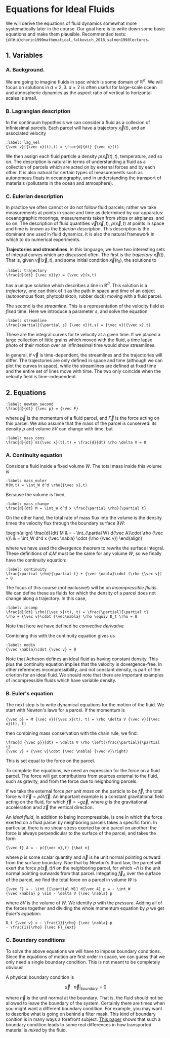 # Equations for Ideal Fluids

We will derive the equations of fluid dynamics somewhat more systematically 
later in the course. Our goal here is to write down some basic equations
and make them plausible. Recommended texts: {cite:p}`chorin1990mathematical,falkovich_2018,salmon1998lectures`.

## 1. Variables

### A. Background. 

We are going to imagine fluids in spac which is
some domain of ${\mathbb R}^d$. We will focus on solutions in $d = 2,3$.
$d = 2$ is often useful for large-scale ocean and atmospheric dynamics
as the aspect ratio of vertical to horizontal scales is small.

### B. Lagrangian description

In the continuum hypothesis we can consider a fluid as a collecion of
infiniesimal parcels. Each parcel will have a trajectory ${\vec x}(t)$,
and an associated velocity
```{math}
:label: lag_vel
{\vec v}({\vec x}(t),t) = \frac{d}{dt} {\vec x}(t)
```
We then assign each fluid particle a density $\rho({\vec x}(t), t)$,
temperature, and so on. The description is natural in terms of understanding
a fluid as a collection of parcels which are acted on by external forces
and by each other. It is also natural for certain types of measurements
such as [autonomous floats](http://www.argo.net/) in oceanography, and in
understanding the transport of materials (pollutants in the ocean and 
atmosphere).

### C. Eulerian description

In practice we often cannot or do not follow fluid parcels; rather we take
measurements at points in space and time as determined by our apparatus:
oceanographic moorings, measurements taken from ships or airplanes, and so on.
The description of fluid quantities ${\vec v}({\vec x},t)$, $\rho({\vec x}, t)$
at points in space and time is known as the *Eulerian description*.
This description is the dominant one used in fluid dynamics. It is
also the natural framework in which to do numerical experiments.

**Trajectories and streamlines**. In this language, we have two 
interesting sets of integral curves which
are discussed often. The first is the *trajectory* ${\vec x}(t)$. That is,
given ${\vec v}({\vec x},t)$, and some initial condition ${\vec x}(t_0)$,
the solutions to 
```{math}
:label: trajectory
\frac{d}{dt} {\vec x}(y) = {\vec v}(x,t)
```
has a unique solution which describes a line in ${\mathbb R}^d$. This solution
is a *trajectory*, one can think of it as the path in space and 
time of an object (autonomous float, phytoplankton, rubber duck) 
moving with a fluid parcel.

The second is the *streamline*. This is a representation of the velocity field
at *fixed* time. Here we introduce a parameter $s$, and solve the equation
```{math}
:label: streamline
\frac{\partial}{\partial s} {\vec x}(t,s) = {\vec v}({\vec x},t)
```
These are the integral curves for te velocity at a given time. If we placed
a large collection of little grains which moved with the fluid, a time lapse
photo of their motion over an infinitesimal time would show streamlines.


In general, if ${\vec v}$ is time-dependent, the streamlines and the 
trajectories will differ. The trajectories are only defined in space 
and time (although we  can plot the curves in space), while the
streamlines are defined at fixed time and the entire set of lines move with
time. The two only coincide when the velocity field is time-independent.


## 2. Equations

```{math}
:label: newton_second
\frac{d}{dt} {\vec p} = {\vec F}
```

where ${\vec p}$ is the momentum of a fluid parcel, and ${\vec F}$ is the
force acting on this parcel. We also assume that the mass of the parcel is
conserved: its density $\rho$ and volume $\delta V$ can change with time,
but 
```{math}
:label: mass_cons
\frac{d}{dt} m({\vec x}(t).t) = \frac{d}{dt} \rho \delta V = 0
```

### A. Continuity equation

Consider a fluid inside a fixed volume $W$. The total mass inside this volume
is 
```{math}
:label: mass_euler
M(W,t) = \int_W d^d \rho({\vec x},t)
```
Because the volume is fixed, 
```{math}
:label: mass_change
\frac{d}{dt} M = \int_W d^d x \frac{\partial \rho}{\partial t}
```
On the other hand, the total rate of mass flux into the volume is the
density times the velocity flux through the boundary 
surface ${\partial W}$:

\begin{align}
	\frac{d}{dt} M & =  - \int_{\partial W} d{\vec A}\cdot \rho {\vec v}\\
	& = \int_W d^d x {\vec \nabla} \cdot (\rho {\vec v})
\end{align}

where we have used the divergence theorem to rewrite the surface integral.
These definitions of $d_t M$ must be the same for any volume $W$, so we
finally have the continuity equation:
```{math}
:label: continuity
\frac{\partial \rho}{\partial t} + {\vec \nabla}\cdot (\rho {\vec v}) = 0
```

The focus of this course (not exclusive!) will be on  *incompressible fluids*. 
We can define these as fluids for which the density of a parcel does not 
change along a trajectory. In this case,
```{math}
:label: incomp
\frac{d}{dt} \rho({\vec x}(t), t) = \frac{\partial}{\partial t} 
\rho + {\vec v}\cdot {\vec\nabla} \rho \equiv D_t \rho = 0
```
Note that here we have defined he *convective derivative*


Combining this with the continuity equation gives us
```{math}
:label: nodiv
{\vec \nabla}\cdot {\vec v} = 0
```
Note that Acheson defines an ideal fluid as having constant
density. This plus the continuity equation implies that the velocity is
dovergence-free. In other references incompressibility, and not
constant density, is part of the crierion for an ideal fluid. We 
should note that there are important examples
of incompressible fluids which have variable density.

### B. Euler's equation

The next step is to write dynamical equations for the motion of the fluid.
We start with Newton's laws for a parcel. If the momentum is
```{math}
{\vec p} = M {\vec v}({\vec x}(t), t) = \rho \delta V {\vec v}({\vec x}(t), t)
```
then combining mass conservation with the chain rule, we find:
```{math}
\frac{d {\vec p}}{dt} = \delta V \rho \left(\frac{\partial}{\partial t}
{\vec v} + {\vec v}\cdot {\vec \nabla} {\vec v}\right) 
```
This is set equal to the force on the parcel. 

To complete the equations, we need an expression for the force
on a fluid parcel.  The force will get contributions from sources 
external to the fluid, such as gravity, and from the force due to 
neighboring parcels.

If we take the external force *per unit mass* on the particle to 
be ${\vec f}$, the total force will ${\vec F} = \rho \delta V {\vec f}$. 
An important example is a constant gravitational field acting on
the fluid, for which ${\vec f} = - g {\vec z}$, where $g$ is the gravitational
acceleration amd ${\vec z}$ the vertical direction.

An *ideal fluid*, in addition to being incompressible, is one in which 
the force exerted on a fluid parcel by neighboring parcels takes a specific
form. In particular, there is no shear stress exerted by one parcel on another:
the force is always perpendicular to the surface of the parcel, and takes the
form 
```{math}
{\vec f}_A = - p({\vec x},t) {\hat n}
```
where $p$ is some scalar quantity and ${\vec n}$ is he unit normal pointing
outward from the surface boundary. Noe that by Newton's thurd law, the
parcel will exert the force $p({\vec x},t) {\hat n}$ on the neighboring
parcel, for which $-{\hat n}$ is the unit normal pointing outwards from
that parcel. Integating ${\vec f}_A$ over the surface of the parcel, 
we find the total force on a parcel in volume $W$ is
```{math}
{\vec F} = - \int_{{\partial W}} d{\vec A} p = - \int_W
{\vec \nabla} p \sim - \delta V {\vec \nabla} p
```
where $\delta V$ is the volume of $W$. We identify $p$ with the *pressure*. 
Adding all of the forces together and dividing the whole momentum
equation by $\rho$ we get *Euler's equation*:
```{math} 
D_t {\vec v} = - \frac{1}{\rho} {\vec \nabla} p 
- \frac{1}{\rho} {\vec F}_{ext}
```

### C. Boundary conditions

To solve the above equations we will have to impose boundary conditions.
Since the equations of motion are first order in space, we can guess that
we only need a single boundary condition. This is not meant to be
completely obvious! 

A physical boundary condition is

$$
	{\vec u} \cdot {\vec n}\big|_{boundary} = 0
$$

where ${\vec n}$ is the unit normal at the boundary. That is, the
fluid should not be allowed to leave the boundary of the system. Certainly
there are times when you might want a different boundary condition.
For example, you may want to describe what is going on behind a filter mask.
This kind of boundary conition is in many ways a forefront subject. 
[This paper](https://journals.aps.org/prfluids/abstract/10.1103/PhysRevFluids.6.090501) 
shows that such a boundary condition leads to some real differences in how 
transported material is *mixed* by the fluid.

